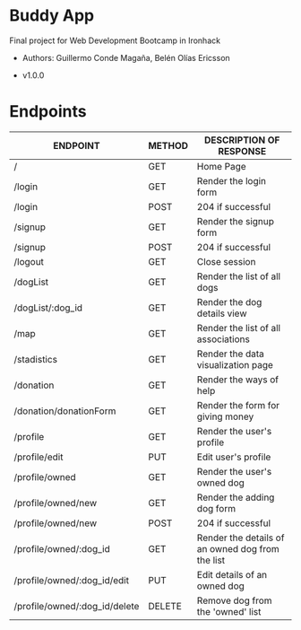 # Buddy App

Final project for Web Development Bootcamp in Ironhack

- Authors: Guillermo Conde Magaña, Belén Olías Ericsson

- v1.0.0


# Endpoints



| ENDPOINT                            | METHOD |  DESCRIPTION OF RESPONSE                         |
|-------------------------------------|--------|--------------------------------------------------|
| /                                   | GET    | Home Page                                        |
| /login                              | GET    | Render the login form                            |
| /login                              | POST   | 204 if successful                                |
| /signup                             | GET    | Render the signup form                           |
| /signup                             | POST   | 204 if successful                                |
| /logout                             | GET    | Close session                                    |
| /dogList                            | GET    | Render the list of all dogs                      |
| /dogList/:dog\_id                   | GET    | Render the dog details view                      |
| /map                                | GET    | Render the list of all associations              |
| /stadistics                         | GET    | Render the data visualization page               |
| /donation                           | GET    | Render the ways of help                          |
| /donation/donationForm              | GET    | Render the form for giving money                 |
| /profile                            | GET    | Render the user's profile                        |
| /profile/edit                       | PUT    | Edit user's profile                              |  |
| /profile/owned                      | GET    | Render the user's owned dog                      |
| /profile/owned/new                  | GET    | Render the adding dog form                       |
| /profile/owned/new                  | POST   | 204 if successful                                |
| /profile/owned/:dog\_id             | GET    | Render the details of an owned dog from the list |
| /profile/owned/:dog\_id/edit        | PUT    | Edit details of an owned dog                     |
| /profile/owned/:dog\_id/delete      | DELETE | Remove dog from the 'owned' list                 |

